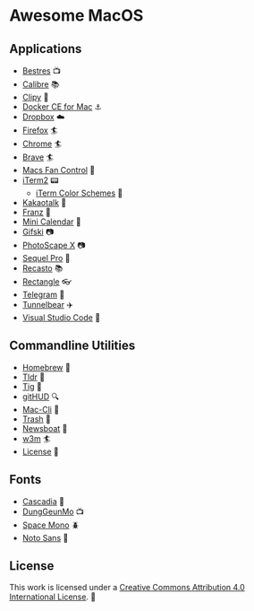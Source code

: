 # Awesome MacOS

## Applications

- [Bestres](https://bestres.wojtek.im/) :tv:
- [Calibre](https://calibre-ebook.com/) :books:
- [Clipy](https://clipy-app.com/) :memo:
- [Docker CE for Mac](https://store.docker.com/editions/community/docker-ce-desktop-mac) :anchor:
- [Dropbox](https://www.dropbox.com/) :cloud:
- [Firefox](https://www.mozilla.org/firefox/) :surfer:
- [Chrome](https://www.google.com/chrome) :surfer:
- [Brave](https://brave.com/) :surfer:
- [Macs Fan Control](https://www.crystalidea.com/macs-fan-control) :flags:
- [iTerm2](https://www.iterm2.com/) :pager:
  - [iTerm Color Schemes](https://github.com/mbadolato/iTerm2-Color-Schemes) :rainbow:
- [Kakaotalk](http://www.kakao.com/talk) :speech_balloon:
- [Franz](https://meetfranz.com/) :speech_balloon:
- [Mini Calendar](https://itunes.apple.com/kr/app/mini-calendar/id1088779979?mt=12) :date:
- [Gifski](https://gif.ski/) :camera:
- [PhotoScape X](http://x.photoscape.org/) :camera:
- [Sequel Pro](https://www.sequelpro.com/) :floppy_disk:
- [Recasto](https://apps.apple.com/kr/app/recasto-convert-pdf-to-images-images-to-pdf/id1144192021) :books:
- [Rectangle](https://rectangleapp.com) :eyeglasses:
- [Telegram](https://telegram.org/) :speech_balloon:
- [Tunnelbear](https://www.tunnelbear.com/) :airplane:
- [Visual Studio Code](https://code.visualstudio.com/) :art:

## Commandline Utilities

- [Homebrew](https://brew.sh/index.html) :beer:
- [Tldr](https://tldr.sh/) :page_facing_up:
- [Tig](http://jonas.nitro.dk/tig/) :rainbow:
- [gitHUD](https://github.com/gbataille/gitHUD) :mag:
- [Mac-Cli](https://github.com/guarinogabriel/Mac-CLI) :tophat:
- [Trash](https://github.com/ali-rantakari/trash) :truck:
- [Newsboat](https://newsboat.org/) :e-mail:
- [w3m](http://w3m.sourceforge.net/) :surfer:
- [License](https://www.npmjs.com/package/license) :page_with_curl:

## Fonts

- [Cascadia](https://github.com/microsoft/cascadia-code) :jack_o_lantern:
- [DungGeunMo](https://cactus.tistory.com/193) :tv:
- [Space Mono](https://fonts.google.com/specimen/Space+Mono) :beetle:
- [Noto Sans](https://fonts.google.com/specimen/Noto+Sans) :feet:

## License

This work is licensed under a [Creative Commons Attribution 4.0 International License](https://creativecommons.org/licenses/by/4.0/). :bell:
